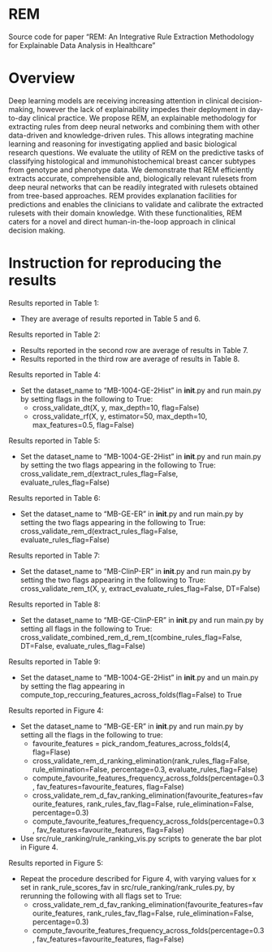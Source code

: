 # REM
Source code for paper “REM: An Integrative Rule Extraction Methodology for Explainable Data Analysis in Healthcare”


# Overview
Deep learning models are receiving increasing attention in clinical decision-making, however the lack of explainability impedes their deployment in day-to-day clinical practice. We propose REM, an explainable methodology for extracting rules from deep neural networks and combining them with other data-driven and knowledge-driven rules. This allows integrating machine learning and reasoning for investigating applied and basic biological research questions. We evaluate the utility of REM on the predictive tasks of classifying histological and immunohistochemical breast cancer subtypes from genotype and phenotype data.
We demonstrate that REM efficiently extracts accurate, comprehensible and, biologically relevant rulesets from deep neural networks that can be readily integrated with rulesets obtained from tree-based approaches. REM provides explanation facilities for predictions and enables the clinicians to validate and calibrate the extracted rulesets with their domain knowledge. With these functionalities, REM caters for a novel and direct human-in-the-loop approach in clinical decision making.


# Instruction for reproducing the results

Results reported in Table 1: 
- They are average of results reported in Table 5 and 6.  

Results reported in Table 2:
- Results reported in the second row are average of results in Table 7.
- Results reported in the third row are average of results in Table 8.

Results reported in Table 4:
- Set the dataset_name to “MB-1004-GE-2Hist” in __init__.py and run main.py by setting flags in the following to True:
    - cross_validate_dt(X, y, max_depth=10, flag=False)
    - cross_validate_rf(X, y, estimator=50, max_depth=10, max_features=0.5, flag=False)

Results reported in Table 5:
- Set the dataset_name to “MB-1004-GE-2Hist” in __init__.py and run main.py by setting the two flags appearing in the following to True: cross_validate_rem_d(extract_rules_flag=False, evaluate_rules_flag=False)

Results reported in Table 6:
- Set the dataset_name to “MB-GE-ER” in __init__.py and run main.py by setting the two flags appearing in the following to True: cross_validate_rem_d(extract_rules_flag=False, evaluate_rules_flag=False)

Results reported in Table 7: 
- Set the dataset_name to “MB-ClinP-ER” in __init__.py and run main.py by setting the two flags appearing in the following to True: cross_validate_rem_t(X, y, extract_evaluate_rules_flag=False, DT=False)

Results reported in Table 8:
- Set the dataset_name to “MB-GE-ClinP-ER” in __init__.py and run main.py by setting all flags in the following to True: cross_validate_combined_rem_d_rem_t(combine_rules_flag=False, DT=False, evaluate_rules_flag=False)

Results reported in Table 9:
- Set the dataset_name to “MB-1004-GE-2Hist” in __init__.py  and un main.py by setting the flag appearing in compute_top_reccuring_features_across_folds(flag=False) to True

Results reported in Figure 4: 
- Set the dataset_name to “MB-GE-ER” in __init__.py and run main.py by setting all the flags in the following to true:
    - favourite_features = pick_random_features_across_folds(4, flag=Flase)
    - cross_validate_rem_d_ranking_elimination(rank_rules_flag=False, rule_elimination=False, percentage=0.3, evaluate_rules_flag=False)
    - compute_favourite_features_frequency_across_folds(percentage=0.3, fav_features=favourite_features, flag=False)
    - cross_validate_rem_d_fav_ranking_elimination(favourite_features=favourite_features, rank_rules_fav_flag=False, rule_elimination=False, percentage=0.3)
    - compute_favourite_features_frequency_across_folds(percentage=0.3, fav_features=favourite_features, flag=False)
- Use src/rule_ranking/rule_ranking_vis.py scripts to generate the bar plot in Figure 4.

Results reported in Figure 5: 
- Repeat the procedure described for Figure 4, with varying values for x set in rank_rule_scores_fav in src/rule_ranking/rank_rules.py, by rerunning the following with all flags set to True:
    - cross_validate_rem_d_fav_ranking_elimination(favourite_features=favourite_features, rank_rules_fav_flag=False, rule_elimination=False, percentage=0.3)
    - compute_favourite_features_frequency_across_folds(percentage=0.3, fav_features=favourite_features, flag=False)



